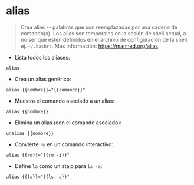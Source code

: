 # alias

> Crea alias -- palabras que son reemplazadas por una cadena de comando(s).
> Los alias son temporales en la sesión de shell actual, a no ser que estén definidos en el archivo de configuración de la shell, ej. `~/.bashrc`.
> Más información: <https://manned.org/alias>.

- Lista todos los aliases:

`alias`

- Crea un alias genérico:

`alias {{nombre}}="{{comando}}"`

- Muestra el comando asociado a un alias:

`alias {{nombre}}`

- Elimina un alias (con el comando asociado):

`unalias {{nombre}}`

- Convierte `rm` en un comando interactivo:

`alias {{rm}}="{{rm -i}}"`

- Define `la` como un atajo para `ls -a`:

`alias {{la}}="{{ls -a}}"`
